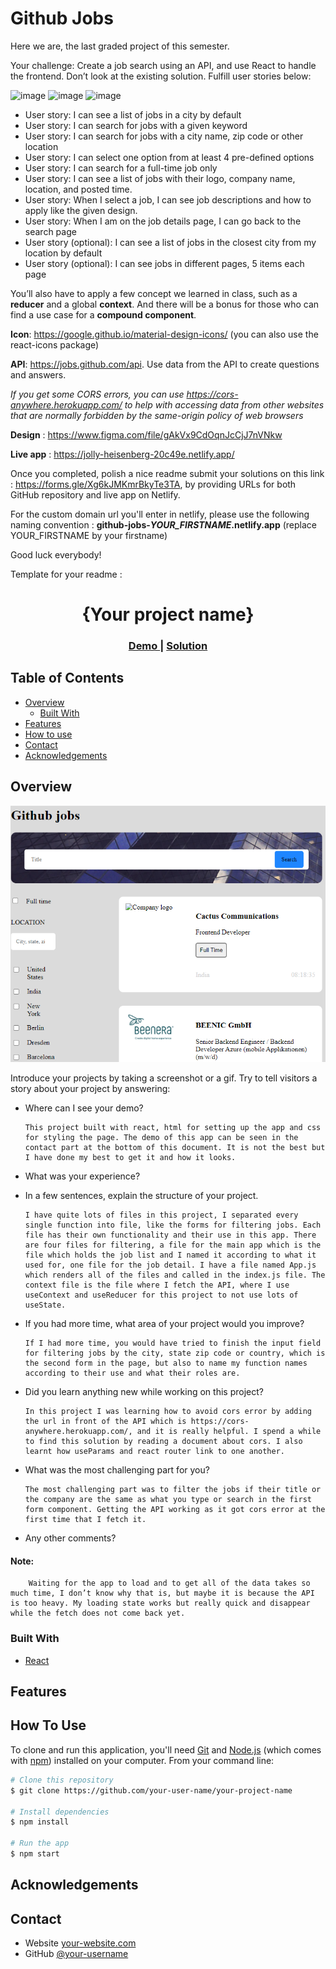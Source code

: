 # Github Jobs

Here we are, the last graded project of this semester.

Your challenge: Create a job search using an API, and use React to handle the frontend. Don’t look at the existing solution. Fulfill user stories below:

![image](./assets/1.png)
![image](./assets/2.png)
![image](./assets/3.png)

- User story: I can see a list of jobs in a city by default
- User story: I can search for jobs with a given keyword
- User story: I can search for jobs with a city name, zip code or other location
- User story: I can select one option from at least 4 pre-defined options
- User story: I can search for a full-time job only
- User story: I can see a list of jobs with their logo, company name, location, and posted time.
- User story: When I select a job, I can see job descriptions and how to apply like the given design.
- User story: When I am on the job details page, I can go back to the search page
- User story (optional): I can see a list of jobs in the closest city from my location by default
- User story (optional): I can see jobs in different pages, 5 items each page

You’ll also have to apply a few concept we learned in class, such as a **reducer** and a global **context**. And there will be a bonus for those who can find a use case for a **compound component**.

**Icon**: https://google.github.io/material-design-icons/ (you can also use the react-icons package)

**API**: https://jobs.github.com/api. Use data from the API to create questions and answers.

*If you get some CORS errors, you can use https://cors-anywhere.herokuapp.com/ to help with accessing data from other websites that are normally forbidden by the same-origin policy of web browsers*

**Design** : https://www.figma.com/file/gAkVx9CdOqnJcCjJ7nVNkw

**Live app** : https://jolly-heisenberg-20c49e.netlify.app/

Once you completed, polish a nice readme submit your solutions on this link : https://forms.gle/Xg6kJMKmrBkyTe3TA, by providing URLs for both GitHub repository and live app on Netlify.

For the custom domain url you'll enter in netlify, please use the following naming convention : **github-jobs-_YOUR_FIRSTNAME_.netlify.app** (replace YOUR_FIRSTNAME by your firstname)

Good luck everybody!

Template for your readme :

<!-- Please update value in the {}  -->

<h1 align="center">{Your project name}</h1>

<div align="center">
  <h3>
    <a href="https://{your-demo-link.your-domain}">
      Demo
    </a>
    <span> | </span>
    <a href="https://{your-url-to-the-solution}">
      Solution
    </a>
  </h3>
</div>

<!-- TABLE OF CONTENTS -->

## Table of Contents

-   [Overview](#overview)
    -   [Built With](#built-with)
-   [Features](#features)
-   [How to use](#how-to-use)
-   [Contact](#contact)
-   [Acknowledgements](#acknowledgements)

<!-- OVERVIEW -->

## Overview

![screenshot](./github-jobs-screenshot.png)

Introduce your projects by taking a screenshot or a gif. Try to tell visitors a story about your project by answering:

-   Where can I see your demo?

        This project built with react, html for setting up the app and css for styling the page. The demo of this app can be seen in the contact part at the bottom of this document. It is not the best but I have done my best to get it and how it looks.

-   What was your experience?
-   In a few sentences, explain the structure of your project.

        I have quite lots of files in this project, I separated every single function into file, like the forms for filtering jobs. Each file has their own functionality and their use in this app. There are four files for filtering, a file for the main app which is the file which holds the job list and I named it according to what it used for, one file for the job detail. I have a file named App.js which renders all of the files and called in the index.js file. The context file is the file where I fetch the API, where I use useContext and useReducer for this project to not use lots of useState.

-   If you had more time, what area of your project would you improve?

        If I had more time, you would have tried to finish the input field for filtering jobs by the city, state zip code or country, which is the second form in the page, but also to name my function names according to their use and what their roles are.

-   Did you learn anything new while working on this project?

        In this project I was learning how to avoid cors error by adding the url in front of the API which is https://cors-anywhere.herokuapp.com/, and it is really helpful. I spend a while to find this solution by reading a document about cors. I also learnt how useParams and react router link to one another.

-   What was the most challenging part for you?

        The most challenging part was to filter the jobs if their title or the company are the same as what you type or search in the first form component. Getting the API working as it got cors error at the first time that I fetch it.


-   Any other comments?

#### Note:

        Waiting for the app to load and to get all of the data takes so much time, I don’t know why that is, but maybe it is because the API is too heavy. My loading state works but really quick and disappear while the fetch does not come back yet.



### Built With

<!-- This section should list any major frameworks that you built your project using. Here are a few examples.-->

-   [React](https://reactjs.org/)

## Features

<!-- List the features of your application or follow the template. Don't share the figma file here :) -->

## How To Use

<!-- Example: -->

To clone and run this application, you'll need [Git](https://git-scm.com) and [Node.js](https://nodejs.org/en/download/) (which comes with [npm](http://npmjs.com)) installed on your computer. From your command line:

```bash
# Clone this repository
$ git clone https://github.com/your-user-name/your-project-name

# Install dependencies
$ npm install

# Run the app
$ npm start
```

## Acknowledgements

<!-- This section should list any articles or add-ons/plugins that helps you to complete the project. This is optional but it will help you in the future. For example: -->

## Contact

-   Website [your-website.com](https://{your-web-site-link})
-   GitHub [@your-username](https://{github.com/your-usermame})
